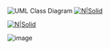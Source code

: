 

![UML Class Diagram](https://github.com/user-attachments/assets/1e712fa1-34ab-4828-8607-663ffaaf78b7)
[![N|Solid](https://www.guru99.com/images/1/062819_0548_UMLRelation1.png)](https://www.guru99.com/images/1/062819_0548_UMLRelation1.png)


[![N|Solid](https://www.guru99.com/images/1/062819_0548_UMLRelation2.png)](https://www.guru99.com/images/1/062819_0548_UMLRelation2.png)

![image](https://github.com/user-attachments/assets/29da26df-931e-4224-b2e2-2248b8862e80)

